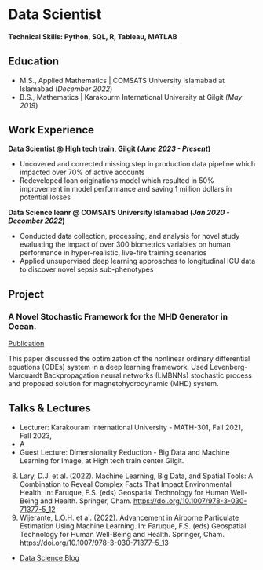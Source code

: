 # Data Scientist

#### Technical Skills: Python, SQL, R, Tableau, MATLAB

## Education								       		
- M.S., Applied Mathematics	| COMSATS University Islamabad at Islamabad (_December 2022_)	 			        		
- B.S., Mathematics | Karakourm International University at Gilgit (_May 2019_)

## Work Experience
**Data Scientist @ High tech train, Gilgit (_June 2023 - Present_)**
- Uncovered and corrected missing step in production data pipeline which impacted over 70% of active accounts
- Redeveloped loan originations model which resulted in 50% improvement in model performance and saving 1 million dollars in potential losses

**Data Science leanr @ COMSATS University Islamabad (_Jan 2020 - Decomber 2022_)**
- Conducted data collection, processing, and analysis for novel study evaluating the impact of over 300 biometrics variables on human performance in hyper-realistic, live-fire training scenarios
- Applied unsupervised deep learning approaches to longitudinal ICU data to discover novel sepsis sub-phenotypes

## Project
### A Novel Stochastic Framework for the MHD Generator in Ocean.
[Publication](https://www.techscience.com/cmc/v73n2/48386)

This paper discussed the optimization of the nonlinear ordinary differential equations (ODEs) system in a
deep learning framework. Used Levenberg-Marquardt Backpropagation neural networks (LMBNNs)
stochastic process and proposed solution for magnetohydrodynamic (MHD) system.


## Talks & Lectures
- Lecturer: Karakouram International University - MATH-301, Fall 2021, Fall 2023,
- A
- Guest Lecture: Dimensionality Reduction - Big Data and Machine Learning for Image, at High tech train center Gilgit.



8. Lary, D.J. et al. (2022). Machine Learning, Big Data, and Spatial Tools: A Combination to Reveal Complex Facts That Impact Environmental Health. In: Faruque, F.S. (eds) Geospatial Technology for Human Well-Being and Health. Springer, Cham. https://doi.org/10.1007/978-3-030-71377-5_12
9. Wijerante, L.O.H. et al. (2022). Advancement in Airborne Particulate Estimation Using Machine Learning. In: Faruque, F.S. (eds) Geospatial Technology for Human Well-Being and Health. Springer, Cham. https://doi.org/10.1007/978-3-030-71377-5_13

- [Data Science Blog](https://medium.com/@shawhin)
